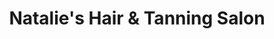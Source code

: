 ---
title: "Natalie's Hair & Tanning Salon"
url: /fremont/natalies-hair-and-tanning-salon/
shop: beauty
---
